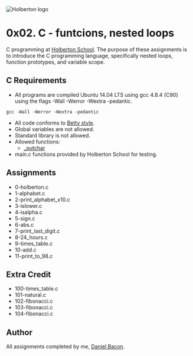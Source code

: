 <img src="https://www.holbertonschool.com/assets/holberton-logo-1cc451260ca3cd297def53f2250a9794810667c7ca7b5fa5879a569a457bf16f.png" alt="Holberton logo">

0x02. C - funtcions, nested loops
=================================

C programming at [Holberton School](https://www.holbertonschool.com). The purpose of these assignments is to introduce the C programming language, specifically nested loops, function prototypes, and variable scope. 

C Requirements
--------------
* All programs are compiled Ubuntu 14.04 LTS using gcc 4.8.4 (C90) using the flags -Wall -Werror -Wextra -pedantic.
```
gcc -Wall -Werror -Wextra -pedantic
```

* All code conforms to [Betty style](https://github.com/holbertonschool/Betty).
* Global variables are not allowed.
* Standard library is not allowed.
* Allowed functions:
  * [_putchar](https://github.com/holbertonschool/_putchar.c/blob/master/_putchar.c)
* main.c functions provided by Holberton School for testing.

Assignments
-----------
* 0-holberton.c
* 1-alphabet.c
* 2-print_alphabet_x10.c
* 3-islower.c
* 4-isalpha.c
* 5-sign.c
* 6-abs.c
* 7-print_last_digit.c
* 8-24_hours.c
* 9-times_table.c
* 10-add.c
* 11-print_to_98.c

Extra Credit
------------
* 100-times_table.c
* 101-natural.c
* 102-fibonacci.c
* 103-fibonacci.c
* 104-fibonacci.c

Author
------
All assignments completed by me, [Daniel Bacon](https://github.com/dfbacon).
